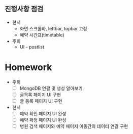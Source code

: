## 진행사항 점검
- 현서
    - 화면 스크롤바, leftbar, topbar 고정
    - 예약 시간표(timetable)
- 주희
    - UI - postlist


# Homework
- 주희
    - [ ]  MongoDB 연결 및 생성 알아보기
    - [ ]  글목록 페이지 UI 구현
    - [ ]  글 등록 페이지 UI 구현
- 현서
    - [ ]  예약 확인 페이지 UI 완성
    - [ ]  예약 확정 페이지 UI 완성
    - [ ]  병원 검색 페이지와 예약 페이지 이동간의 데이터 연결 구현